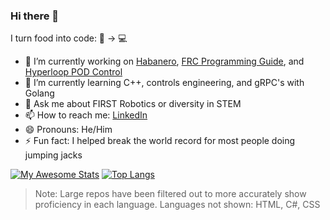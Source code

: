 ### Hi there 👋

I turn food into code: 🍔 -> 💻

- 🔭 I’m currently working on [Habanero](https://github.com/RafaelPiloto10/Habanero), [FRC Programming Guide](https://github.com/Emory-Robotics/FRC-Programming-Guide), and [Hyperloop POD Control](https://github.com/HyperJackets/buzz-22)
- 🌱 I’m currently learning C++, controls engineering, and gRPC's with Golang
- 💬 Ask me about FIRST Robotics or diversity in STEM
- 📫 How to reach me: [LinkedIn](https://www.linkedin.com/in/rafaelpiloto10/)
- 😄 Pronouns: He/Him
- ⚡ Fun fact: I helped break the world record for most people doing jumping jacks

[![My Awesome Stats](https://awesome-github-stats.azurewebsites.net/user-stats/RafaelPiloto10?cardType=level&theme=tokyonight)](https://git.io/awesome-stats-card)
[![Top Langs](https://github-readme-stats.vercel.app/api/top-langs/?username=RafaelPiloto10&hide=jupyter%20notebook,c%23,html,css,scss,less,shaderlab,hlsl,vim%20script,shell,starlark,batchfile&show_icons=true&hide_border=true&theme=tokyonight&layout=compact&exclude_repo=DigitalEaglesScoutingApp,SeniorStaffSelect,PatientZero0,ImageToCircle,GameOfLifeTelegramBot,Cook-for-Me,Spotify-Mood-Recommender,A.P.O.L.L.O,Twitter-Clone)](https://github.com/RafaelPiloto10/github-readme-stats)

> Note: Large repos have been filtered out to more accurately show proficiency in each language. Languages not shown: HTML, C#, CSS
